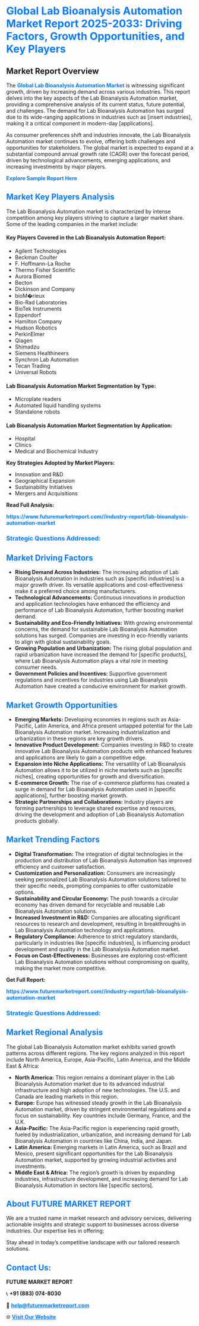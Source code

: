 <h1 style="color: #007BFF;">Global Lab Bioanalysis Automation Market Report 2025-2033: Driving Factors, Growth Opportunities, and Key Players</h1>

<section id="overview">
<h2>Market Report Overview</h2>
<p>The <a href="https://www.futuremarketreport.com//industry-report/lab-bioanalysis-automation-market" style="color: #007BFF; text-decoration: none;"><strong>Global Lab Bioanalysis Automation Market</strong></a> is witnessing significant growth, driven by increasing demand across various industries. This report delves into the key aspects of the Lab Bioanalysis Automation market, providing a comprehensive analysis of its current status, future potential, and challenges. The demand for Lab Bioanalysis Automation has surged due to its wide-ranging applications in industries such as [insert industries], making it a critical component in modern-day [applications].</p>
<p>As consumer preferences shift and industries innovate, the Lab Bioanalysis Automation market continues to evolve, offering both challenges and opportunities for stakeholders. The global market is expected to expand at a substantial compound annual growth rate (CAGR) over the forecast period, driven by technological advancements, emerging applications, and increasing investments by major players.</p>
</section>

<section id="overview">
<p><a href="https://www.futuremarketreport.com//request-sample/reportId=85124" style="color: #007BFF; text-decoration: none;"><strong>Explore Sample Report Here</strong></a></p>
</section>

<section id="key-players">
<h2 style="color: #007BFF;">Market Key Players Analysis</h2>
<p>The Lab Bioanalysis Automation market is characterized by intense competition among key players striving to capture a larger market share. Some of the leading companies in the market include:</p>
<h4>Key Players Covered in the Lab Bioanalysis Automation Report:</h4>
<ul><li>Agilent Technologies</li><li>Beckman Coulter</li><li>F. Hoffmann-La Roche</li><li>Thermo Fisher Scientific</li><li>Aurora Biomed</li><li>Becton</li><li>Dickinson and Company</li><li>bioM�rieux</li><li>Bio-Rad Laboratories</li><li>BioTek Instruments</li><li>Eppendorf</li><li>Hamilton Company</li><li>Hudson Robotics</li><li>PerkinElmer</li><li>Qiagen</li><li>Shimadzu</li><li>Siemens Healthineers</li><li>Synchron Lab Automation</li><li>Tecan Trading</li><li>Universal Robots</li></ul>
<h4>Lab Bioanalysis Automation Market Segmentation by Type:</h4>
<ul><li>Microplate readers</li><li>Automated liquid handling systems</li><li>Standalone robots</li></ul>

<h4>Lab Bioanalysis Automation Market Segmentation by Application:</h4>
<ul><li>Hospital</li><li>Clinics</li><li>Medical and Biochemical Industry</li></ul>
<p><strong>Key Strategies Adopted by Market Players:</strong></p>
<ul>
<li>Innovation and R&D</li>
<li>Geographical Expansion</li>
<li>Sustainability Initiatives</li>
<li>Mergers and Acquisitions</li>
</ul>
</section>

<section>
<p><strong>Read Full Analysis: </strong></p><a href="https://www.futuremarketreport.com//industry-report/lab-bioanalysis-automation-market" style="color: #007BFF; text-decoration: none;"><strong>https://www.futuremarketreport.com//industry-report/lab-bioanalysis-automation-market</strong></a>
<h3 style="color: #007BFF;">Strategic Questions Addressed:</h3>
</section>

<section id="driving-factors">
<h2 style="color: #007BFF;">Market Driving Factors</h2>
<ul>
<li><strong>Rising Demand Across Industries:</strong> The increasing adoption of Lab Bioanalysis Automation in industries such as [specific industries] is a major growth driver. Its versatile applications and cost-effectiveness make it a preferred choice among manufacturers.</li>
<li><strong>Technological Advancements:</strong> Continuous innovations in production and application technologies have enhanced the efficiency and performance of Lab Bioanalysis Automation, further boosting market demand.</li>
<li><strong>Sustainability and Eco-Friendly Initiatives:</strong> With growing environmental concerns, the demand for sustainable Lab Bioanalysis Automation solutions has surged. Companies are investing in eco-friendly variants to align with global sustainability goals.</li>
<li><strong>Growing Population and Urbanization:</strong> The rising global population and rapid urbanization have increased the demand for [specific products], where Lab Bioanalysis Automation plays a vital role in meeting consumer needs.</li>
<li><strong>Government Policies and Incentives:</strong> Supportive government regulations and incentives for industries using Lab Bioanalysis Automation have created a conducive environment for market growth.</li>
</ul>
</section>

<section id="growth-opportunities">
<h2 style="color: #007BFF;">Market Growth Opportunities</h2>
<ul>
<li><strong>Emerging Markets:</strong> Developing economies in regions such as Asia-Pacific, Latin America, and Africa present untapped potential for the Lab Bioanalysis Automation market. Increasing industrialization and urbanization in these regions are key growth drivers.</li>
<li><strong>Innovative Product Development:</strong> Companies investing in R&D to create innovative Lab Bioanalysis Automation products with enhanced features and applications are likely to gain a competitive edge.</li>
<li><strong>Expansion into Niche Applications:</strong> The versatility of Lab Bioanalysis Automation allows it to be utilized in niche markets such as [specific niches], creating opportunities for growth and diversification.</li>
<li><strong>E-commerce Growth:</strong> The rise of e-commerce platforms has created a surge in demand for Lab Bioanalysis Automation used in [specific applications], further boosting market growth.</li>
<li><strong>Strategic Partnerships and Collaborations:</strong> Industry players are forming partnerships to leverage shared expertise and resources, driving the development and adoption of Lab Bioanalysis Automation products globally.</li>
</ul>
</section>

<section id="trending-factors">
<h2 style="color: #007BFF;">Market Trending Factors</h2>
<ul>
<li><strong>Digital Transformation:</strong> The integration of digital technologies in the production and distribution of Lab Bioanalysis Automation has improved efficiency and customer satisfaction.</li>
<li><strong>Customization and Personalization:</strong> Consumers are increasingly seeking personalized Lab Bioanalysis Automation solutions tailored to their specific needs, prompting companies to offer customizable options.</li>
<li><strong>Sustainability and Circular Economy:</strong> The push towards a circular economy has driven demand for recyclable and reusable Lab Bioanalysis Automation solutions.</li>
<li><strong>Increased Investment in R&D:</strong> Companies are allocating significant resources to research and development, resulting in breakthroughs in Lab Bioanalysis Automation technology and applications.</li>
<li><strong>Regulatory Compliance:</strong> Adherence to strict regulatory standards, particularly in industries like [specific industries], is influencing product development and quality in the Lab Bioanalysis Automation market.</li>
<li><strong>Focus on Cost-Effectiveness:</strong> Businesses are exploring cost-efficient Lab Bioanalysis Automation solutions without compromising on quality, making the market more competitive.</li>
</ul>
</section>

<section>
<p><strong>Get Full Report: </strong></p><a href="https://www.futuremarketreport.com//industry-report/lab-bioanalysis-automation-market" style="color: #007BFF; text-decoration: none;"><strong>https://www.futuremarketreport.com//industry-report/lab-bioanalysis-automation-market</strong></a>
<h3 style="color: #007BFF;">Strategic Questions Addressed:</h3>
</section>


<section id="regional-analysis">
<h2 style="color: #007BFF;">Market Regional Analysis</h2>
<p>The global Lab Bioanalysis Automation market exhibits varied growth patterns across different regions. The key regions analyzed in this report include North America, Europe, Asia-Pacific, Latin America, and the Middle East & Africa:</p>
<ul>
<li><strong>North America:</strong> This region remains a dominant player in the Lab Bioanalysis Automation market due to its advanced industrial infrastructure and high adoption of new technologies. The U.S. and Canada are leading markets in this region.</li>
<li><strong>Europe:</strong> Europe has witnessed steady growth in the Lab Bioanalysis Automation market, driven by stringent environmental regulations and a focus on sustainability. Key countries include Germany, France, and the U.K.</li>
<li><strong>Asia-Pacific:</strong> The Asia-Pacific region is experiencing rapid growth, fueled by industrialization, urbanization, and increasing demand for Lab Bioanalysis Automation in countries like China, India, and Japan.</li>
<li><strong>Latin America:</strong> Emerging markets in Latin America, such as Brazil and Mexico, present significant opportunities for the Lab Bioanalysis Automation market, supported by growing industrial activities and investments.</li>
<li><strong>Middle East & Africa:</strong> The region’s growth is driven by expanding industries, infrastructure development, and increasing demand for Lab Bioanalysis Automation in sectors like [specific sectors].</li>
</ul>
</section>

<footer>
<h2 style="color: #007BFF;">About FUTURE MARKET REPORT</h2>
<p>We are a trusted name in market research and advisory services, delivering actionable insights and strategic support to businesses across diverse industries. Our expertise lies in offering:</p>

<p>Stay ahead in today’s competitive landscape with our tailored research solutions.</p>

<h2 style="color: #007BFF;">Contact Us:</h2>
<p><strong>FUTURE MARKET REPORT</strong></p>
<p>📞 <strong>+91 (883) 074-8030</strong></p>
<p>📧 <strong><a href="mailto:help@futuremarketreport.com" style="color: #007BFF;">help@futuremarketreport.com</a></strong></p>
<p>🌐 <strong><a href="https://www.futuremarketreport.com/" style="color: #007BFF;">Visit Our Website</a></strong></p>
</footer>